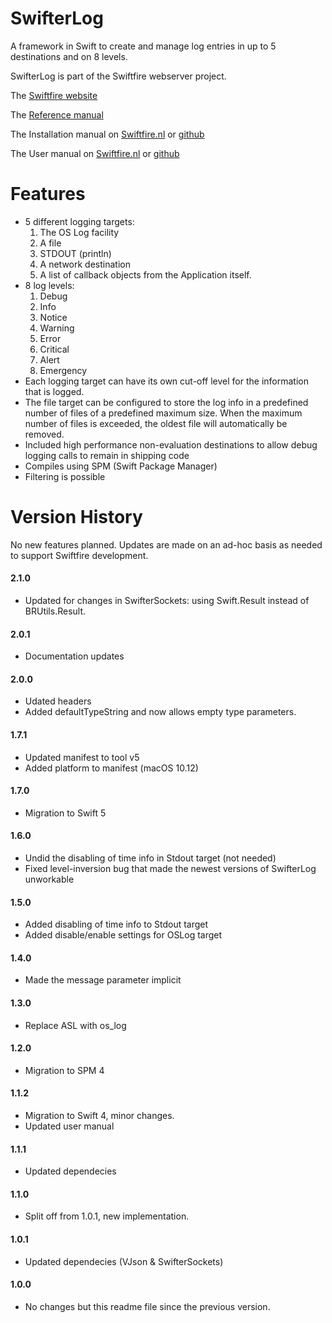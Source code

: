 # SwifterLog

A framework in Swift to create and manage log entries in up to 5 destinations and on 8 levels.

SwifterLog is part of the Swiftfire webserver project.

The [Swiftfire website](http://swiftfire.nl)

The [Reference manual](http://swiftfire.nl/projects/swifterlog/reference/index.html)

The Installation manual on [Swiftfire.nl](http://swiftfire.nl/projects/swifterlog/reference/installation.html) or [github](https://github.com/Balancingrock/SwifterLog/docs/Installation.md)

The User manual on [Swiftfire.nl](http://swiftfire.nl/projects/swifterlog/reference/usermanual.html) or [github](https://github.com/Balancingrock/SwifterLog/docs/UserManual.md)

# Features

- 5 different logging targets:
	1. The OS Log facility
	2. A file
	3. STDOUT (println)
	4. A network destination
	5. A list of callback objects from the Application itself.
- 8 log levels:
	1. Debug
	2. Info
	3. Notice
	4. <span>Warning</span>
	5. Error
	6. Critical
	7. Alert
	8. Emergency
- Each logging target can have its own cut-off level for the information that is logged.
- The file target can be configured to store the log info in a predefined number of files of a predefined maximum size. When the maximum number of files is exceeded, the oldest file will automatically be removed.
- Included high performance non-evaluation destinations to allow debug logging calls to remain in shipping code
- Compiles using SPM (Swift Package Manager)
- Filtering is possible

# Version History

No new features planned. Updates are made on an ad-hoc basis as needed to support Swiftfire development.

#### 2.1.0

- Updated for changes in SwifterSockets: using Swift.Result instead of BRUtils.Result. 

#### 2.0.1

- Documentation updates

#### 2.0.0

- Udated headers
- Added defaultTypeString and now allows empty type parameters.

#### 1.7.1

- Updated manifest to tool v5
- Added platform to manifest (macOS 10.12)

#### 1.7.0

- Migration to Swift 5

#### 1.6.0

- Undid the disabling of time info in Stdout target (not needed)
- Fixed level-inversion bug that made the newest versions of SwifterLog unworkable

#### 1.5.0

- Added disabling of time info to Stdout target
- Added disable/enable settings for OSLog target

#### 1.4.0

- Made the message parameter implicit

#### 1.3.0

- Replace ASL with os_log

#### 1.2.0

- Migration to SPM 4

#### 1.1.2

- Migration to Swift 4, minor changes.
- Updated user manual

#### 1.1.1

- Updated dependecies

#### 1.1.0

- Split off from 1.0.1, new implementation.

#### 1.0.1

- Updated dependecies (VJson & SwifterSockets)

#### 1.0.0

- No changes but this readme file since the previous version.
